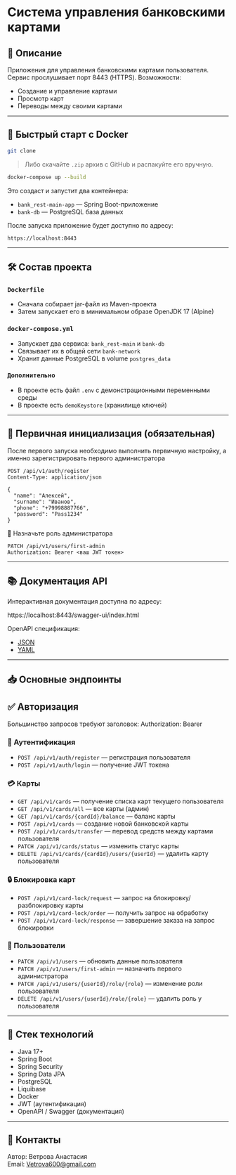 # Система управления банковскими картами

## 📝 Описание

Приложения для управления банковскими картами пользователя.
Сервис прослушивает порт 8443 (HTTPS).
Возможности:

- Создание и управление картами
- Просмотр карт
- Переводы между своими картами

---

## 🚀 Быстрый старт с Docker

```bash
git clone 
```

> Либо скачайте `.zip` архив с GitHub и распакуйте его вручную.

```bash
docker-compose up --build
```

Это создаст и запустит два контейнера:

- `bank_rest-main-app` — Spring Boot-приложение
- `bank-db` — PostgreSQL база данных

После запуска приложение будет доступно по адресу:

```
https://localhost:8443
```

---

## 🛠 Состав проекта

### `Dockerfile`

- Сначала собирает jar-файл из Maven-проекта
- Затем запускает его в минимальном образе OpenJDK 17 (Alpine)

### `docker-compose.yml`

- Запускает два сервиса: `bank_rest-main` и `bank-db`
- Связывает их в общей сети `bank-network`
- Хранит данные PostgreSQL в volume `postgres_data`

### `Дополнительно`

- В проекте есть файл `.env` с демонстрационными переменными среды
- В проекте есть `demoKeystore`  (хранилище ключей)

---

## 🧩 Первичная инициализация (обязательная)

После первого запуска необходимо выполнить первичную настройку, а именно зарегистрировать первого администратора

```http
POST /api/v1/auth/register
Content-Type: application/json

{
  "name": "Алексей",
  "surname": "Иванов",
  "phone": "+79998887766",
  "password": "Pass1234"
}
```

👑 Назначьте роль администратора

```http
PATCH /api/v1/users/first-admin
Authorization: Bearer <ваш JWT токен>
```

---

## 📚 Документация API

Интерактивная документация доступна по адресу:

https://localhost:8443/swagger-ui/index.html

OpenAPI спецификация:

- [JSON](https://localhost:8443/v3/api-docs)
- [YAML](https://localhost:8443/v3/api-docs.yaml)

---

## 📥 Основные эндпоинты

## ✅ Авторизация

Большинство запросов требуют заголовок:
Authorization: Bearer <jwt-token>

### 🔐 Аутентификация

- `POST /api/v1/auth/register` — регистрация пользователя
- `POST /api/v1/auth/login` — получение JWT токена

### 💳 Карты

- `GET /api/v1/cards` — получение списка карт текущего пользователя
- `GET /api/v1/cards/all` — все карты (админ)
- `GET /api/v1/cards/{cardId}/balance` — баланс карты
- `POST /api/v1/cards` — создание новой банковской карты
- `POST /api/v1/cards/transfer` — перевод средств между картами пользователя
- `PATCH /api/v1/cards/status` — изменить статус карты
- `DELETE /api/v1/cards/{cardId}/users/{userId}` — удалить карту пользователя

### 🔒 Блокировка карт

- `POST /api/v1/card-lock/request` — запрос на блокировку/разблокировку карты
- `POST /api/v1/card-lock/order` — получить запрос на обработку
- `POST /api/v1/card-lock/response` — завершение заказа на запрос блокировки

### 👤 Пользователи

- `PATCH /api/v1/users` — обновить данные пользователя
- `PATCH /api/v1/users/first-admin` — назначить первого администратора
- `PATCH /api/v1/users/{userId}/role/{role}` — изменение роли пользователя
- `DELETE /api/v1/users/{userId}/role/{role}` — удалить роль у пользователя

---

## 🔧 Стек технологий

- Java 17+
- Spring Boot
- Spring Security
- Spring Data JPA
- PostgreSQL
- Liquibase
- Docker
- JWT (аутентификация)
- OpenAPI / Swagger (документация)

---

## 📩 Контакты

Автор: Ветрова Анастасия  
Email: Vetrova600@gmail.com
